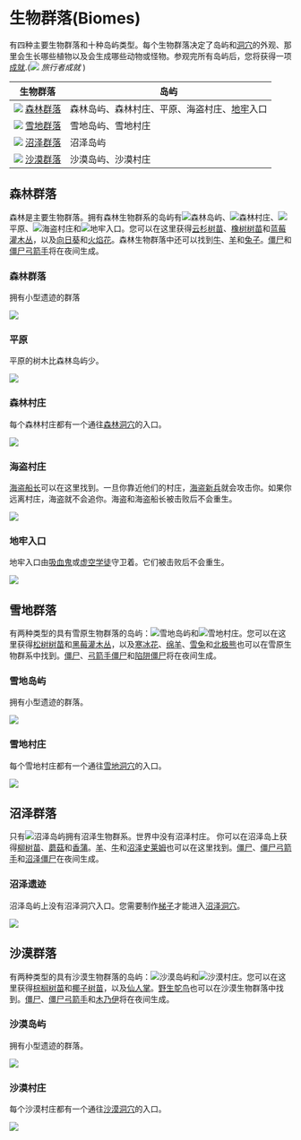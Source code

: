 # 生物群落(Biomes)
有四种主要生物群落和十种岛屿类型。每个生物群落决定了岛屿和[洞穴](Caves.md)的外观、那里会生长哪些植物以及会生成哪些动物或怪物。参观完所有岛屿后，您将获得一项[成就](../items/Achievements.md).(![](*/../../../images/web/Tourist.png) *旅行者成就* )

| <center>生物群落</center> | <center>岛屿</center> |
|-------------|-------------|
| ![](*/../../../images/web/Forest_Nav_Icon.png) [森林群落](##森林群落) | 森林岛屿、森林村庄、平原、海盗村庄、[地牢](Dungeon.md)入口 |
| ![](*/../../../images/web/Snow_Nav_Icon.png) [雪地群落](##雪地群落) | 雪地岛屿、雪地村庄 |
| ![](*/../../../images/web/Swamp_Nav_Icon.png) [沼泽群落](##沼泽群落) | 沼泽岛屿 |
| ![](*/../../../images/web/Desert_Nav_Icon.png) [沙漠群落](##沙漠群落) | 沙漠岛屿、沙漠村庄 |

## 森林群落
森林是主要生物群落。拥有森林生物群系的岛屿有![](*/../../../images/web/Forest_Island_Icon.png)森林岛屿、![](*/../../../images/web/44px-Forest_Village_Icon.png)森林村庄、![](*/../../../images/web/Plains_Icon.png)平原、![](*/../../../images/web/44px-Pirate_Village_Icon.png)海盗村庄和![](*/../../../images/web/Dungeon_Entrance_Icon.png)地牢入口。您可以在这里获得[云杉树苗]()、[橡树树苗]()和[蓝莓灌木丛]()，以及[向日葵]()和[火焰花]()。森林生物群落中还可以找到[牛]()、[羊]()和[兔子]()。[僵尸]()和[僵尸弓箭手]()将在夜间生成。  

### 森林群落
拥有小型遗迹的群落

![](*/../../../images/web/500px-Forest_Island.png)  

### 平原
平原的树木比森林岛屿少。

![](*/../../../images/web/500px-Plains.png)

### 森林村庄
每个森林村庄都有一个通往[森林洞穴]()的入口。

![](*/../../../images/web/500px-Forest_Village.png)

### 海盗村庄
[海盗船长]()可以在这里找到。一旦你靠近他们的村庄，[海盗新兵]()就会攻击你。如果你远离村庄，海盗就不会追你。海盗和海盗船长被击败后不会重生。

![](*/../../../images/web/500px-Pirate_Village.png)

### 地牢入口
地牢入口由[吸血鬼]()或[虚空学徒]()守卫着。它们被击败后不会重生。

![](*/../../../images/web/500px-Dungeon_Entrance.png)

## 雪地群落
有两种类型的具有雪原生物群落的岛屿：![](*/../../../images/web/Snow_Island_Icon.png)雪地岛屿和![](*/../../../images/web/Snow_Village_Icon.png)雪地村庄。您可以在这里获得[松树树苗]()和[黑莓灌木丛]()，以及[寒冰花]()、[绵羊]()、[雪兔]()和[北极熊]()也可以在雪原生物群系中找到。[僵尸]()、[弓箭手僵尸]()和[陷阱僵尸]()将在夜间生成。

### 雪地岛屿
拥有小型遗迹的群落。  

![](*/../../../images/web/500px-Snow_Island.png)  

### 雪地村庄
每个雪地村庄都有一个通往[雪地洞穴]()的入口。  

![](*/../../../images/web/500px-Snow_Village.png)  

## 沼泽群落
只有![](*/../../../images/web/Swamp_Island_Icon.png)沼泽岛屿拥有沼泽生物群系。世界中没有沼泽村庄。
你可以在沼泽岛上获得[柳树苗]()、[蘑菇]()和[香蒲]()。[羊]()、[牛]()和[沼泽史莱姆]()也可以在这里找到。[僵尸]()、[僵尸弓箭手]()和[沼泽僵尸]()在夜间生成。

### 沼泽遗迹
沼泽岛屿上没有沼泽洞穴入口。您需要制作[梯子]()才能进入[沼泽洞穴]()。

![](*/../../../images/web/500px-Swamp_Island.png)

## 沙漠群落
有两种类型的具有沙漠生物群落的岛屿：![](*/../../../images/web/Desert_Island_Icon.png)沙漠岛屿和![](*/../../../images/web/Desert_Village_Icon.png)沙漠村庄。您可以在这里获得[棕榈树苗]()和[椰子树苗]()，以及[仙人掌]()。[野生鸵鸟]()也可以在沙漠生物群落中找到。[僵尸]()、[僵尸弓箭手]()和[木乃伊]()将在夜间生成。

### 沙漠岛屿
拥有小型遗迹的群落。  

![](*/../../../images/web/500px-Desert_Island.png)  

### 沙漠村庄
每个沙漠村庄都有一个通往[沙漠洞穴]()的入口。  

![](*/../../../images/web/500px-Desert_Village.png)  
